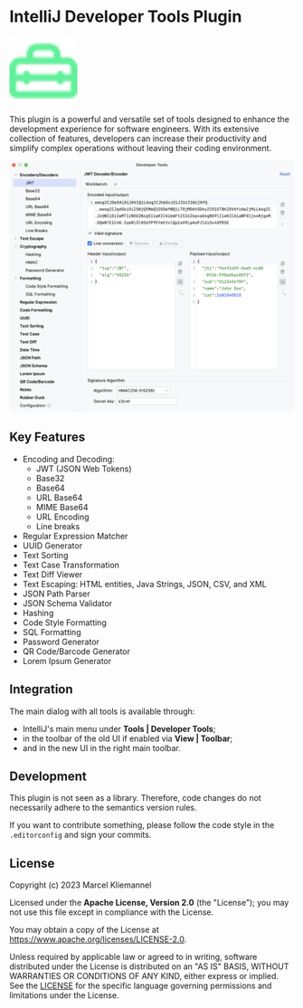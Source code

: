 # IntelliJ Developer Tools Plugin

<img src="src/main/resources/META-INF/pluginIcon.svg" alt="Plugin Logo" width="120px"/>

This plugin is a powerful and versatile set of tools designed to enhance the development experience for software engineers. With its extensive collection of features, developers can increase their productivity and simplify complex operations without leaving their coding environment.

<img src="screenshots/main-dialog.png" alt="Main Dialog" width="932px"/>

## Key Features

- Encoding and Decoding:
  - JWT (JSON Web Tokens)
  - Base32
  - Base64
  - URL Base64
  - MIME Base64
  - URL Encoding
  - Line breaks
- Regular Expression Matcher
- UUID Generator
- Text Sorting
- Text Case Transformation
- Text Diff Viewer
- Text Escaping:  HTML entities, Java Strings, JSON, CSV, and XML
- JSON Path Parser
- JSON Schema Validator
- Hashing
- Code Style Formatting
- SQL Formatting
- Password Generator
- QR Code/Barcode Generator
- Lorem Ipsum Generator

## Integration

The main dialog with all tools is available through:
 - IntelliJ's main menu under **Tools | Developer Tools**;
 - in the toolbar of the old UI if enabled via **View | Toolbar**;
 - and in the new UI in the right main toolbar.


## Development

This plugin is not seen as a library. Therefore, code changes do not necessarily adhere to the semantics version rules.

If you want to contribute something, please follow the code style in the `.editorconfig` and sign your commits.

## License

Copyright (c) 2023 Marcel Kliemannel

Licensed under the **Apache License, Version 2.0** (the "License"); you may not use this file except in compliance with the License.

You may obtain a copy of the License at <https://www.apache.org/licenses/LICENSE-2.0>.

Unless required by applicable law or agreed to in writing, software distributed under the License is distributed on an "AS IS" BASIS, WITHOUT WARRANTIES OR CONDITIONS OF ANY KIND, either express or implied. See the [LICENSE](./LICENSE) for the specific language governing permissions and limitations under the License.
